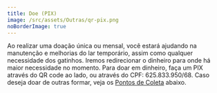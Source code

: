 ```yaml
---
title: Doe (PIX)
image: /src/assets/Outras/qr-pix.png
noBorderImage: true
---
```


Ao realizar uma doação única ou mensal, você estará ajudando na manutenção e melhorias do lar temporário, assim como qualquer necessidade dos gatinhos. Iremos redirecionar o dinheiro para onde há maior necessidade no momento. Para doar em dinheiro, faça um PIX através do QR code ao lado, ou através do CPF: 625.833.950/68. Caso deseja doar de outras formar, veja os [Pontos de Coleta](/ajudar#pontos-de-coleta) abaixo.
